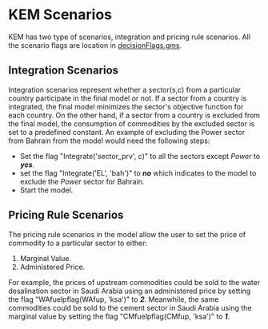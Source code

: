 # KEM Scenarios
KEM has two type of scenarios, integration and pricing rule scenarios. All the scenario flags are location in [decisionFlags.gms].

## Integration Scenarios
Integration scenarios represent whether a sector(s,c) from a particular country participate in the final model or not. If a sector from a country is integrated, the final model minimizes the sector's objective function for each country. On the other hand, if a sector from a country is excluded from the final model, the consumption of commodities by the excluded sector is set to a predefined constant. An example of excluding the Power sector from Bahrain from the model would need the following steps:

* Set the flag "Integrate('sector_prv', c)" to all the sectors except _Power_ to **_yes_**.
* set the flag "Integrate('EL', 'bah')" to **_no_** which indicates to the model to exclude the _Power_ sector for Bahrain.
* Start the model.


## Pricing Rule Scenarios
The pricing rule scenarios in the model allow the user to set the price of commodity to a particular sector to either:
1. Marginal Value.
2. Administered Price.

For example, the prices of upstream commodities could be sold to the water desalination sector in Saudi Arabia using an administered price by setting the flag "WAfuelpflag(WAfup, 'ksa')" to **_2_**. Meanwhile, the same commodities could be sold to the cement sector in Saudi Arabia using the marginal value by setting the flag "CMfuelpflag(CMfup, 'ksa')" to **_1_**.



[//]: # (These are reference links used in the body)
[decisionFlags.gms]: ../decisionFlags.gms